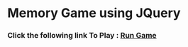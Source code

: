 # Memory Game using JQuery

### Click the following link To Play :  [Run Game](https://amaniabedalraheem.github.io/MemoryGame1/)




